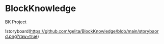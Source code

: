 # BlockKnowledge
BK Project

!storyboard(https://github.com/gelita/BlockKnowledge/blob/main/storybaord.png?raw=true)
